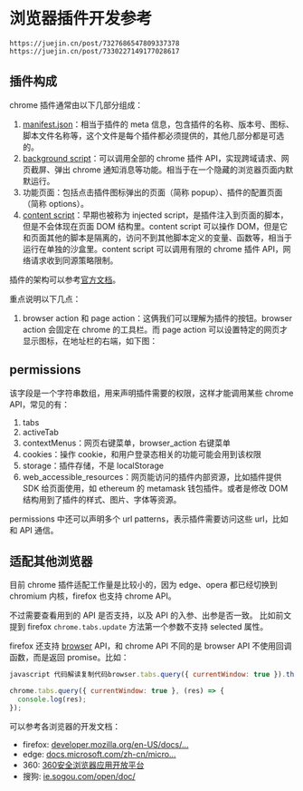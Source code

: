 # 浏览器插件开发参考

``` 
https://juejin.cn/post/7327686547809337378
https://juejin.cn/post/7330227149177028617

```







## 插件构成

chrome 插件通常由以下几部分组成：

1. [manifest.json]( https://developer.chrome.com/docs/extensions/mv2/getstarted/ )：相当于插件的 meta 信息，包含插件的名称、版本号、图标、脚本文件名称等，这个文件是每个插件都必须提供的，其他几部分都是可选的。
2. [background script]( https://developer.chrome.com/docs/extensions/mv2/background_pages/ )：可以调用全部的 chrome 插件 API，实现跨域请求、网页截屏、弹出 chrome 通知消息等功能。相当于在一个隐藏的浏览器页面内默默运行。
3. 功能页面：包括点击插件图标弹出的页面（简称 popup）、插件的配置页面（简称 options）。
4. [content script]( https://developer.chrome.com/docs/extensions/mv2/content_scripts/ )：早期也被称为 injected script，是插件注入到页面的脚本，但是不会体现在页面 DOM 结构里。content script 可以操作 DOM，但是它和页面其他的脚本是隔离的，访问不到其他脚本定义的变量、函数等，相当于运行在单独的沙盒里。content script 可以调用有限的 chrome 插件 API，网络请求收到同源策略限制。

插件的架构可以参考[官方文档](https://link.juejin.cn?target=https%3A%2F%2Fdeveloper.chrome.com%2Fdocs%2Fextensions%2Fmv2%2Farchitecture-overview%2F)。

重点说明以下几点：

1. browser action 和 page action：这俩我们可以理解为插件的按钮。browser action 会固定在 chrome 的工具栏。而 page action 可以设置特定的网页才显示图标，在地址栏的右端，如下图：







## permissions

该字段是一个字符串数组，用来声明插件需要的权限，这样才能调用某些 chrome API，常见的有：

1. tabs
2. activeTab
3. contextMenus：网页右键菜单，browser_action 右键菜单
4. cookies：操作 cookie，和用户登录态相关的功能可能会用到该权限
5. storage：插件存储，不是 localStorage
6. web_accessible_resources：网页能访问的插件内部资源，比如插件提供 SDK 给页面使用，如 ethereum 的 metamask 钱包插件。或者是修改 DOM 结构用到了插件的样式、图片、字体等资源。

permissions 中还可以声明多个 url patterns，表示插件需要访问这些 url，比如和 API 通信。



## 适配其他浏览器

目前 chrome 插件适配工作量是比较小的，因为 edge、opera 都已经切换到 chromium 内核，firefox 也支持 chrome API。

不过需要查看用到的 API 是否支持，以及 API 的入参、出参是否一致。 比如前文提到 firefox `chrome.tabs.update` 方法第一个参数不支持 selected 属性。

firefox 还支持 [browser](https://link.juejin.cn?target=https%3A%2F%2Fdeveloper.mozilla.org%2Fen-US%2Fdocs%2FMozilla%2FAdd-ons%2FWebExtensions) API，和 chrome API 不同的是 browser API 不使用回调函数，而是返回 promise。比如：

```javascript
javascript 代码解读复制代码browser.tabs.query({ currentWindow: true }).then((res) => console.log(res));

chrome.tabs.query({ currentWindow: true }, (res) => {
  console.log(res);
});
```

可以参考各浏览器的开发文档：

- firefox: [developer.mozilla.org/en-US/docs/…](https://link.juejin.cn?target=https%3A%2F%2Fdeveloper.mozilla.org%2Fen-US%2Fdocs%2FMozilla%2FAdd-ons%2FWebExtensions%2FBuild_a_cross_browser_extension)
- edge: [docs.microsoft.com/zh-cn/micro…](https://link.juejin.cn?target=https%3A%2F%2Fdocs.microsoft.com%2Fzh-cn%2Fmicrosoft-edge%2Fextensions-chromium%2Fdeveloper-guide%2Fport-chrome-extension)
- 360: [360安全浏览器应用开放平台](https://open.se.360.cn/open/extension_dev/overview.html)
- 搜狗: [ie.sogou.com/open/doc/](https://link.juejin.cn?target=http%3A%2F%2Fie.sogou.com%2Fopen%2Fdoc%2F)



